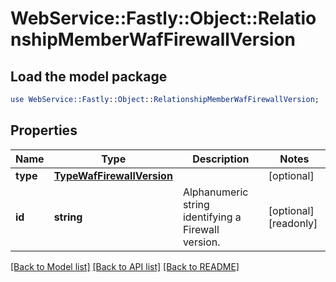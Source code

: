 # WebService::Fastly::Object::RelationshipMemberWafFirewallVersion

## Load the model package
```perl
use WebService::Fastly::Object::RelationshipMemberWafFirewallVersion;
```

## Properties
Name | Type | Description | Notes
------------ | ------------- | ------------- | -------------
**type** | [**TypeWafFirewallVersion**](TypeWafFirewallVersion.md) |  | [optional] 
**id** | **string** | Alphanumeric string identifying a Firewall version. | [optional] [readonly] 

[[Back to Model list]](../README.md#documentation-for-models) [[Back to API list]](../README.md#documentation-for-api-endpoints) [[Back to README]](../README.md)


